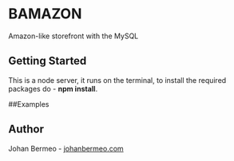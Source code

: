 # BAMAZON

Amazon-like storefront with the MySQL

## Getting Started
This is a node server, it runs on the terminal, to install the required packages do - **npm install**.

##Examples

## Author
Johan Bermeo - [johanbermeo.com](http://www.johanbermeo.com)
